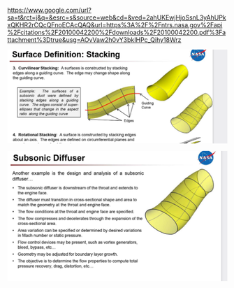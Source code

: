 https://www.google.com/url?sa=t&rct=j&q=&esrc=s&source=web&cd=&ved=2ahUKEwjHjoSsnL3yAhUPkxQKHR2rCQcQFnoECAcQAQ&url=https%3A%2F%2Fntrs.nasa.gov%2Fapi%2Fcitations%2F20100042200%2Fdownloads%2F20100042200.pdf%3Fattachment%3Dtrue&usg=AOvVaw2h0vY3bkIHPc_Qihy18Wrz

![c886c7c93608fbb4d98476d078e98c2c.png](../../_resources/c886c7c93608fbb4d98476d078e98c2c.png)

![3ad25377e4a7c528a3836a613a965df4.png](../../_resources/3ad25377e4a7c528a3836a613a965df4.png)